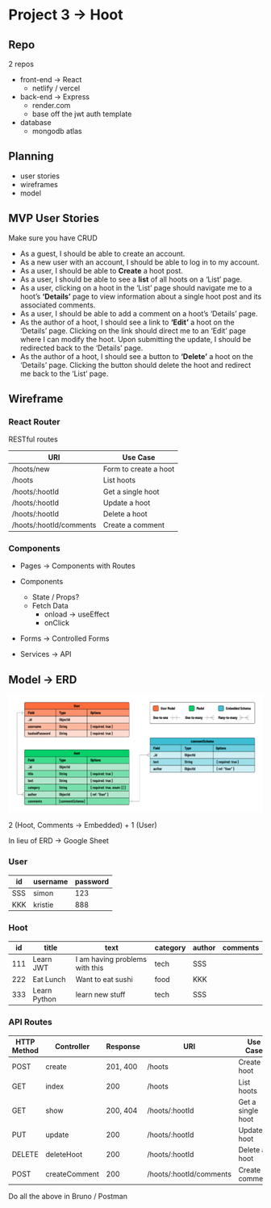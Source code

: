 # Project 3 -> Hoot

## Repo

2 repos

- front-end -> React
  - netlify / vercel
- back-end -> Express
  - render.com
  - base off the jwt auth template
- database
  - mongodb atlas

## Planning

- user stories
- wireframes
- model

## MVP User Stories

Make sure you have CRUD

- As a guest, I should be able to create an account.
- As a new user with an account, I should be able to log in to my account.
- As a user, I should be able to **Create** a hoot post.
- As a user, I should be able to see a **list** of all hoots on a ‘List’ page.
- As a user, clicking on a hoot in the ‘List’ page should navigate me to a hoot’s **‘Details’** page to view information about a single hoot post and its associated comments.
- As a user, I should be able to add a comment on a hoot’s ‘Details’ page.
- As the author of a hoot, I should see a link to **‘Edit’** a hoot on the ‘Details’ page. Clicking on the link should direct me to an ‘Edit’ page where I can modify the hoot. Upon submitting the update, I should be redirected back to the ‘Details’ page.
- As the author of a hoot, I should see a button to **‘Delete’** a hoot on the ‘Details’ page. Clicking the button should delete the hoot and redirect me back to the ‘List’ page.

## Wireframe

### React Router

RESTful routes

| URI                     | Use Case              |
| ----------------------- | --------------------- |
| /hoots/new              | Form to create a hoot |
| /hoots                  | List hoots            |
| /hoots/:hootId          | Get a single hoot     |
| /hoots/:hootId          | Update a hoot         |
| /hoots/:hootId          | Delete a hoot         |
| /hoots/:hootId/comments | Create a comment      |

### Components

- Pages -> Components with Routes
- Components

  - State / Props?
  - Fetch Data
    - onload -> useEffect
    - onClick

- Forms -> Controlled Forms

- Services -> API

## Model -> ERD

![alt text]({0850FD1C-C6C5-4AE7-86FA-1D1BD9E9D696}.png)

2 (Hoot, Comments -> Embedded) + 1 (User)

In lieu of ERD -> Google Sheet

### User

| id  | username | password |
| --- | -------- | -------- |
| SSS | simon    | 123      |
| KKK | kristie  | 888      |

### Hoot

| id  | title        | text                           | category | author | comments |
| --- | ------------ | ------------------------------ | -------- | ------ | -------- |
| 111 | Learn JWT    | I am having problems with this | tech     | SSS    |          |
| 222 | Eat Lunch    | Want to eat sushi              | food     | KKK    |          |
| 333 | Learn Python | learn new stuff                | tech     | SSS    |          |

### API Routes

| HTTP Method | Controller    | Response | URI                     | Use Case          |
| ----------- | ------------- | -------- | ----------------------- | ----------------- |
| POST        | create        | 201, 400 | /hoots                  | Create a hoot     |
| GET         | index         | 200      | /hoots                  | List hoots        |
| GET         | show          | 200, 404 | /hoots/:hootId          | Get a single hoot |
| PUT         | update        | 200      | /hoots/:hootId          | Update a hoot     |
| DELETE      | deleteHoot    | 200      | /hoots/:hootId          | Delete a hoot     |
| POST        | createComment | 200      | /hoots/:hootId/comments | Create a comment  |

Do all the above in Bruno / Postman
